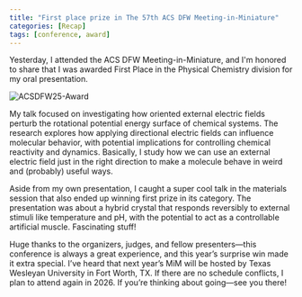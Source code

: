 ```yaml
---
title: "First place prize in The 57th ACS DFW Meeting-in-Miniature"
categories: [Recap]
tags: [conference, award]
---
```


Yesterday, I attended the ACS DFW Meeting-in-Miniature, and I'm honored to share that I was awarded First Place in the Physical Chemistry division for my oral presentation.

![ACSDFW25-Award](assets/img/posts/acsdfw25-award.png)

My talk focused on investigating how oriented external electric fields perturb the rotational potential energy surface of chemical systems. The research explores how applying directional electric fields can influence molecular behavior, with potential implications for controlling chemical reactivity and dynamics. Basically, I study how we can use an external electric field just in the right direction to make a molecule behave in weird and (probably) useful ways.

Aside from my own presentation, I caught a super cool talk in the materials session that also ended up winning first prize in its category. The presentation was about a hybrid crystal that responds reversibly to external stimuli like temperature and pH, with the potential to act as a controllable artificial muscle. Fascinating stuff!

Huge thanks to the organizers, judges, and fellow presenters—this conference is always a great experience, and this year’s surprise win made it extra special. I’ve heard that next year’s MiM will be hosted by Texas Wesleyan University in Fort Worth, TX. If there are no schedule conflicts, I plan to attend again in 2026. If you’re thinking about going—see you there!